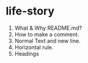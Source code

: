 <!--Markdown Tutorial-->
# life-story
1. What & Why README.md?
2. How to make a comment.
3. Normal Text and new line.
4. Horizontal rule.
5. Headings
